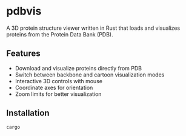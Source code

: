 # pdbvis

A 3D protein structure viewer written in Rust that loads and visualizes proteins from the Protein Data Bank (PDB).

## Features

- Download and visualize proteins directly from PDB
- Switch between backbone and cartoon visualization modes
- Interactive 3D controls with mouse
- Coordinate axes for orientation
- Zoom limits for better visualization

## Installation

```bash
cargo